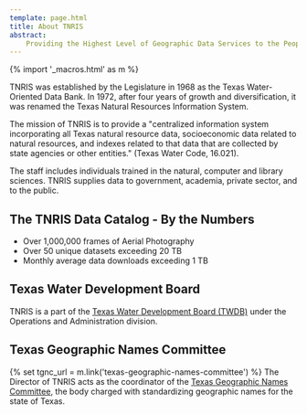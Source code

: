 ```yaml
---
template: page.html
title: About TNRIS
abstract: 
    Providing the Highest Level of Geographic Data Services to the People of Texas
---
```

{% import '_macros.html' as m %}

TNRIS was established by the Legislature in 1968 as the Texas Water-Oriented Data Bank. In 1972, after four years of growth and diversification, it was renamed the Texas Natural Resources Information System. 

The mission of TNRIS is to provide a "centralized information system incorporating all Texas natural resource data, socioeconomic data related to natural resources, and indexes related to that data that are collected by state agencies or other entities." (Texas Water Code, 16.021).

The staff includes individuals trained in the natural, computer and library sciences. TNRIS supplies data to government, academia, private sector, and to the public.

## The TNRIS Data Catalog - By the Numbers

- Over 1,000,000 frames of Aerial Photography
- Over 50 unique datasets exceeding 20 TB
- Monthly average data downloads exceeding 1 TB

## Texas Water Development Board

TNRIS is a part of the [Texas Water Development Board (TWDB)](http://www.twdb.texas.gov) under the Operations and Administration division.

## Texas Geographic Names Committee

{% set tgnc_url = m.link('texas-geographic-names-committee') %}
The Director of TNRIS acts as the coordinator of the [Texas Geographic Names
Committee]({{tgnc_url}}), the body charged with standardizing geographic names
for the state of Texas.

